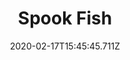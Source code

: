 ---
templateKey: blog-post
featuredpost: false
date: 2020-02-17T15:45:45.711Z
title: Spook Fish
description: The huge eyes can detect the faint silhouettes of prey.
note: Winterfest, Sub only
sellPrice: 220
featuredimage: /img/Spook_Fish.png
tags:
  - Beach
  - 5pm - 2am
  - Winter 15-17
  - Any
---
